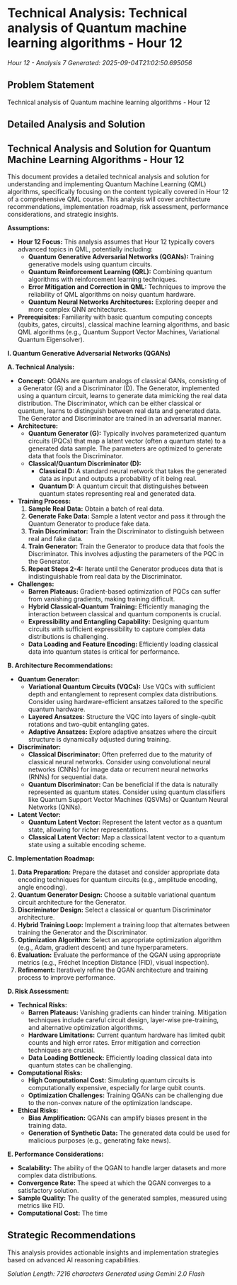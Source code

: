 # Technical Analysis: Technical analysis of Quantum machine learning algorithms - Hour 12
*Hour 12 - Analysis 7*
*Generated: 2025-09-04T21:02:50.695056*

## Problem Statement
Technical analysis of Quantum machine learning algorithms - Hour 12

## Detailed Analysis and Solution
## Technical Analysis and Solution for Quantum Machine Learning Algorithms - Hour 12

This document provides a detailed technical analysis and solution for understanding and implementing Quantum Machine Learning (QML) algorithms, specifically focusing on the content typically covered in Hour 12 of a comprehensive QML course. This analysis will cover architecture recommendations, implementation roadmap, risk assessment, performance considerations, and strategic insights.

**Assumptions:**

*   **Hour 12 Focus:** This analysis assumes that Hour 12 typically covers advanced topics in QML, potentially including:
    *   **Quantum Generative Adversarial Networks (QGANs):** Training generative models using quantum circuits.
    *   **Quantum Reinforcement Learning (QRL):** Combining quantum algorithms with reinforcement learning techniques.
    *   **Error Mitigation and Correction in QML:** Techniques to improve the reliability of QML algorithms on noisy quantum hardware.
    *   **Quantum Neural Networks Architectures:** Exploring deeper and more complex QNN architectures.
*   **Prerequisites:** Familiarity with basic quantum computing concepts (qubits, gates, circuits), classical machine learning algorithms, and basic QML algorithms (e.g., Quantum Support Vector Machines, Variational Quantum Eigensolver).

**I. Quantum Generative Adversarial Networks (QGANs)**

**A. Technical Analysis:**

*   **Concept:** QGANs are quantum analogs of classical GANs, consisting of a Generator (G) and a Discriminator (D).  The Generator, implemented using a quantum circuit, learns to generate data mimicking the real data distribution. The Discriminator, which can be either classical or quantum, learns to distinguish between real data and generated data.  The Generator and Discriminator are trained in an adversarial manner.
*   **Architecture:**
    *   **Quantum Generator (G):** Typically involves parameterized quantum circuits (PQCs) that map a latent vector (often a quantum state) to a generated data sample.  The parameters are optimized to generate data that fools the Discriminator.
    *   **Classical/Quantum Discriminator (D):**
        *   **Classical D:** A standard neural network that takes the generated data as input and outputs a probability of it being real.
        *   **Quantum D:** A quantum circuit that distinguishes between quantum states representing real and generated data.
*   **Training Process:**
    1.  **Sample Real Data:**  Obtain a batch of real data.
    2.  **Generate Fake Data:**  Sample a latent vector and pass it through the Quantum Generator to produce fake data.
    3.  **Train Discriminator:** Train the Discriminator to distinguish between real and fake data.
    4.  **Train Generator:** Train the Generator to produce data that fools the Discriminator. This involves adjusting the parameters of the PQC in the Generator.
    5.  **Repeat Steps 2-4:** Iterate until the Generator produces data that is indistinguishable from real data by the Discriminator.
*   **Challenges:**
    *   **Barren Plateaus:**  Gradient-based optimization of PQCs can suffer from vanishing gradients, making training difficult.
    *   **Hybrid Classical-Quantum Training:**  Efficiently managing the interaction between classical and quantum components is crucial.
    *   **Expressibility and Entangling Capability:** Designing quantum circuits with sufficient expressibility to capture complex data distributions is challenging.
    *   **Data Loading and Feature Encoding:** Efficiently loading classical data into quantum states is critical for performance.

**B. Architecture Recommendations:**

*   **Quantum Generator:**
    *   **Variational Quantum Circuits (VQCs):**  Use VQCs with sufficient depth and entanglement to represent complex data distributions.  Consider using hardware-efficient ansatzes tailored to the specific quantum hardware.
    *   **Layered Ansatzes:**  Structure the VQC into layers of single-qubit rotations and two-qubit entangling gates.
    *   **Adaptive Ansatzes:**  Explore adaptive ansatzes where the circuit structure is dynamically adjusted during training.
*   **Discriminator:**
    *   **Classical Discriminator:** Often preferred due to the maturity of classical neural networks.  Consider using convolutional neural networks (CNNs) for image data or recurrent neural networks (RNNs) for sequential data.
    *   **Quantum Discriminator:**  Can be beneficial if the data is naturally represented as quantum states.  Consider using quantum classifiers like Quantum Support Vector Machines (QSVMs) or Quantum Neural Networks (QNNs).
*   **Latent Vector:**
    *   **Quantum Latent Vector:**  Represent the latent vector as a quantum state, allowing for richer representations.
    *   **Classical Latent Vector:**  Map a classical latent vector to a quantum state using a suitable encoding scheme.

**C. Implementation Roadmap:**

1.  **Data Preparation:**  Prepare the dataset and consider appropriate data encoding techniques for quantum circuits (e.g., amplitude encoding, angle encoding).
2.  **Quantum Generator Design:**  Choose a suitable variational quantum circuit architecture for the Generator.
3.  **Discriminator Design:**  Select a classical or quantum Discriminator architecture.
4.  **Hybrid Training Loop:**  Implement a training loop that alternates between training the Generator and the Discriminator.
5.  **Optimization Algorithm:**  Select an appropriate optimization algorithm (e.g., Adam, gradient descent) and tune hyperparameters.
6.  **Evaluation:**  Evaluate the performance of the QGAN using appropriate metrics (e.g., Fréchet Inception Distance (FID), visual inspection).
7.  **Refinement:**  Iteratively refine the QGAN architecture and training process to improve performance.

**D. Risk Assessment:**

*   **Technical Risks:**
    *   **Barren Plateaus:**  Vanishing gradients can hinder training. Mitigation techniques include careful circuit design, layer-wise pre-training, and alternative optimization algorithms.
    *   **Hardware Limitations:**  Current quantum hardware has limited qubit counts and high error rates.  Error mitigation and correction techniques are crucial.
    *   **Data Loading Bottleneck:**  Efficiently loading classical data into quantum states can be challenging.
*   **Computational Risks:**
    *   **High Computational Cost:**  Simulating quantum circuits is computationally expensive, especially for large qubit counts.
    *   **Optimization Challenges:**  Training QGANs can be challenging due to the non-convex nature of the optimization landscape.
*   **Ethical Risks:**
    *   **Bias Amplification:**  QGANs can amplify biases present in the training data.
    *   **Generation of Synthetic Data:**  The generated data could be used for malicious purposes (e.g., generating fake news).

**E. Performance Considerations:**

*   **Scalability:**  The ability of the QGAN to handle larger datasets and more complex data distributions.
*   **Convergence Rate:**  The speed at which the QGAN converges to a satisfactory solution.
*   **Sample Quality:**  The quality of the generated samples, measured using metrics like FID.
*   **Computational Cost:**  The time

## Strategic Recommendations
This analysis provides actionable insights and implementation strategies
based on advanced AI reasoning capabilities.

*Solution Length: 7216 characters*
*Generated using Gemini 2.0 Flash*
